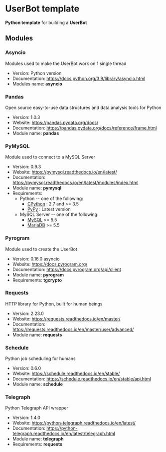 # UserBot template

**Python template** for building a **UserBot**



## Modules

### Asyncio

Modules used to make the UserBot work on 1 single thread

* Version: Python version
* Documentation: https://docs.python.org/3.9/library/asyncio.html
* Modules name: **asyncio**



### Pandas

Open source easy-to-use data structures and data analysis tools for Python

* Version: 1.0.3
* Website: https://pandas.pydata.org/docs/
* Documentation: https://pandas.pydata.org/docs/reference/frame.html
* Module name: **pandas**



### PyMySQL

Module used to connect to a MySQL Server

* Version: 0.9.3
* Website: https://pymysql.readthedocs.io/en/latest/
* Documentation: https://pymysql.readthedocs.io/en/latest/modules/index.html
* Module name: **pymysql**
* Requirements:
	- Python -- one of the following:
		+ [CPython](http://www.python.org/) : 2.7 and >= 3.5
		+ [PyPy](http://pypy.org/) : Latest version
	- MySQL Server -- one of the following:
		+ [MySQL](http://www.mysql.com/) >= 5.5
		+ [MariaDB](https://mariadb.org/) >= 5.5



### Pyrogram

Module used to create the UserBot

* Version: 0.16.0 asyncio
* Website: https://docs.pyrogram.org/
* Documentation: https://docs.pyrogram.org/api/client
* Module name: **pyrogram**
* Requirements: **tgcrypto**



### Requests

HTTP library for Python, built for human beings

* Version: 2.23.0
* Website: https://requests.readthedocs.io/en/master/
* Documentation: https://requests.readthedocs.io/en/master/user/advanced/
* Module name: **requests**




### Schedule

Python job scheduling for humans

* Version: 0.6.0
* Website: https://schedule.readthedocs.io/en/stable/
* Documentation: https://schedule.readthedocs.io/en/stable/api.html
* Module name: **schedule**



### Telegraph

Python Telegraph API wrapper

* Version: 1.4.0
* Website: https://python-telegraph.readthedocs.io/en/latest/
* Documentation: https://python-telegraph.readthedocs.io/en/latest/telegraph.html
* Module name: **telegraph**
* Requirements: **requests**
